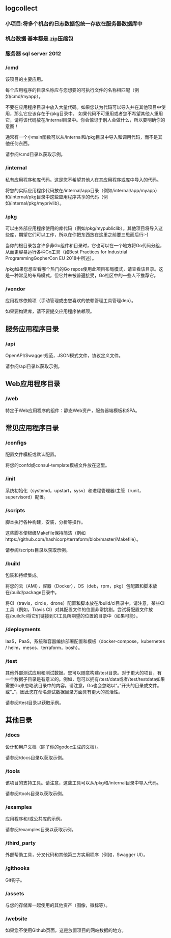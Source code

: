 ## logcollect

### 小项目:将多个机台的日志数据包统一存放在服务器数据库中

### 机台数据 基本都是.zip压缩包

### 服务器 sql server 2012


### /cmd
该项目的主要应用。

每个应用程序的目录名称应与您想要的可执行文件的名称相匹配（例如/cmd/myapp）。

不要在应用程序目录中放入大量代码。如果您认为代码可以导入并在其他项目中使用，那么它应该存在于/pkg目录中。 如果代码不可重用或者您不希望其他人重用它，请将该代码放在/internal目录中。你会惊讶于别人会做什么，所以要明确你的意图！

通常有一个小main函数可以从/internal和/pkg目录中导入和调用代码，而不是其他任何东西。

请参阅/cmd目录以获取示例。

### /internal
私有应用程序和库代码。这是您不希望其他人在其应用程序或库中导入的代码。

将您的实际应用程序代码放在/internal/app目录（例如/internal/app/myapp）和/internal/pkg目录中这些应用程序共享的代码（例如/internal/pkg/myprivlib）。

### /pkg
可以由外部应用程序使用的库代码（例如/pkg/mypubliclib）。其他项目将导入这些库，期望它们可以工作，所以在你把东西放在这里之前要三思而后行:-)

当你的根目录包含许多非Go组件和目录时，它也可以在一个地方将Go代码分组，从而更容易运行各种Go工具（如Best Practices for Industrial ProgrammingGopherCon EU 2018中所述）。

/pkg如果您想查看哪个热门的Go repos使用此项目布局模式，请查看该目录。这是一种常见的布局模式，但它并未被普遍接受，Go社区中的一些人不推荐它。

### /vendor
应用程序依赖项（手动管理或由您喜欢的依赖管理工具管理dep）。

如果要构建库，请不要提交应用程序依赖项。

## 服务应用程序目录
### /api
OpenAPI/Swagger规范，JSON模式文件，协议定义文件。

请参阅/api目录以获取示例。

## Web应用程序目录
### /web
特定于Web应用程序的组件：静态Web资产，服务器端模板和SPA。

## 常见应用程序目录
### /configs
配置文件模板或默认配置。

将您的confd或consul-template模板文件放在这里。

### /init
系统初始化（systemd，upstart，sysv）和进程管理器/主管（runit，supervisord）配置。

### /scripts
脚本执行各种构建，安装，分析等操作。

这些脚本使根级Makefile保持简洁（例如https://github.com/hashicorp/terraform/blob/master/Makefile）。

请参阅/scripts目录以获取示例。

### /build
包装和持续集成。

将您的云（AMI），容器（Docker），OS（deb，rpm，pkg）包配置和脚本放在/build/package目录中。

将CI（travis，circle，drone）配置和脚本放在/build/ci目录中。请注意，某些CI工具（例如，Travis CI）对其配置文件的位置非常挑剔。尝试将配置文件放在/build/ci将它们链接到CI工具所期望的位置的目录中（如果可能）。

### /deployments
IaaS，PaaS，系统和容器编排部署配置和模板（docker-compose，kubernetes / helm，mesos，terraform，bosh）。

### /test
其他外部测试应用和测试数据。您可以随意构建/test目录。对于更大的项目，有一个数据子目录是有意义的。例如，您可以拥有/test/data或者/test/testdata如果需要Go来忽略该目录中的内容。请注意，Go也会忽略以“。”开头的目录或文件。或“_”，因此您在命名测试数据目录方面具有更大的灵活性。

请参阅/test目录以获取示例。

## 其他目录
### /docs
设计和用户文档（除了你的godoc生成的文档）。

请参阅/docs目录以获取示例。

### /tools
该项目的支持工具。请注意，这些工具可以从/pkg和/internal目录中导入代码。

请参阅/tools目录以获取示例。

### /examples
应用程序和/或公共库的示例。

请参阅/examples目录以获取示例。

### /third_party
外部帮助工具，分叉代码和其他第三方实用程序（例如，Swagger UI）。

### /githooks
Git钩子。

### /assets
与您的存储库一起使用的其他资产（图像，徽标等）。

### /website
如果您不使用Github页面，这是放置项目的网站数据的地方。


